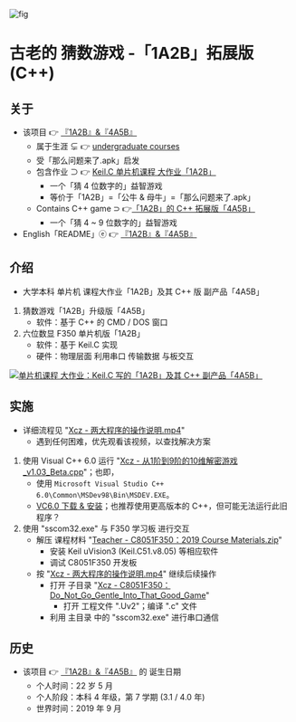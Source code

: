 <!-- ![fig](https://raw.githubusercontent.com/ChenZhu-Xie/1A2B_3C_4A5B/master/img/cover_2.png "C++ 版「4A5B」") -->
![fig](https://gitee.com/ChenZhu-Xie/1A2B_3C_4A5B/raw/master/img/cover_2.png "C++ 版「4A5B」")

# 古老的 猜数游戏 -「1A2B」拓展版 (C++)

## 关于
* 该项目 👉 [『1A2B』&『4A5B』](https://gitee.com/ChenZhu-Xie/1A2B_3C_4A5B)
    * 属于生涯 ⊊ 👉 [undergraduate courses](https://gitee.com/ChenZhu-Xie/undergraduate_courses)
    * 受「那么问题来了.apk」启发
    * 包含作业 ⊃ 👉 [Keil.C 单片机课程 大作业「1A2B」](https://gitee.com/ChenZhu-Xie/undergraduate_courses/tree/master/04__2.2__Courses_Engineering/4__7.1__Micro_Control_Unit_(MCU)__3.5_year)
        * 一个「猜 4 位数字的」益智游戏
        * 等价于「1A2B」=「公牛 & 母牛」=「那么问题来了.apk」
    * Contains C++ game ⊃ 👉[「1A2B」的 C++ 拓展版「4A5B」](https://gitee.com/ChenZhu-Xie/1A2B_3C_4A5B/tree/master/Xcz%20-%20从1阶到9阶的10维解密游戏_v1.03_Beta.cpp)
        * 一个「猜 4 ~ 9 位数字的」益智游戏
* English「README」ⓔ 👉 [『1A2B』&『4A5B』](https://github.com/ChenZhu-Xie/1A2B_3C_4A5B)

## 介绍
* 大学本科 单片机 课程大作业「1A2B」及其 C++ 版 副产品「4A5B」
1. 猜数游戏「1A2B」升级版「4A5B」
    * 软件：基于 C++ 的 CMD / DOS 窗口
2. 六位数显 F350 单片机版「1A2B」
    * 软件：基于 Keil.C 实现
    * 硬件：物理层面 利用串口 传输数据 与板交互

<!-- ![fig](https://raw.githubusercontent.com/ChenZhu-Xie/1A2B_3C_4A5B/master/img/cover_1.png "Keil.C 版「1A2B」") -->
<!-- ![fig](https://gitee.com/ChenZhu-Xie/1A2B_3C_4A5B/raw/master/img/cover_1.png "Keil.C 版「1A2B」") -->
[![单片机课程 大作业：Keil.C 写的「1A2B」及其 C++ 副产品「4A5B」](https://gitee.com/ChenZhu-Xie/1A2B_3C_4A5B/raw/master/img/bili.png)](https://www.bilibili.com/video/BV1GU421o7hv "单片机课程 大作业：Keil.C 写的「1A2B」及其 C++ 副产品「4A5B」")

## 实施
* 详细流程见 "[Xcz - 两大程序的操作说明.mp4](https://gitee.com/ChenZhu-Xie/1A2B_3C_4A5B/tree/master/Xcz%20-%20两大程序的操作说明.mp4)"
    * 遇到任何困难，优先观看该视频，以查找解决方案
1. 使用 Visual C++ 6.0 运行 "[Xcz - 从1阶到9阶的10维解密游戏_v1.03_Beta.cpp](https://gitee.com/ChenZhu-Xie/1A2B_3C_4A5B/tree/master/Xcz%20-%20从1阶到9阶的10维解密游戏_v1.03_Beta.cpp)"；也即，
    * 使用 `Microsoft Visual Studio C++ 6.0\Common\MSDev98\Bin\MSDEV.EXE`。
    * [VC6.0 下载 & 安装](https://mp.weixin.qq.com/s/6YNbpj6RlCNh9zZd5K1wQA)；也推荐使用更高版本的 C++，但可能无法运行此旧程序？
2. 使用 "sscom32.exe" 与 F350 学习板 进行交互
    * 解压 课程材料 "[Teacher - C8051F350：2019 Course Materials.zip](https://gitee.com/ChenZhu-Xie/1A2B_3C_4A5B/tree/master/Teacher%20-%20C8051F350：2019%20Course%20Materials.zip)"
        * 安装 Keil uVision3 (Keil.C51.v8.05) 等相应软件
        * 调试 C8051F350 开发板
    * 按 "[Xcz - 两大程序的操作说明.mp4](https://gitee.com/ChenZhu-Xie/1A2B_3C_4A5B/tree/master/Xcz%20-%20两大程序的操作说明.mp4)" 继续后续操作
        * 打开 子目录 "[Xcz - C8051F350：Do_Not_Go_Gentle_Into_That_Good_Game](https://gitee.com/ChenZhu-Xie/1A2B_3C_4A5B/tree/master/Xcz%20-%20C8051F350：Do_Not_Go_Gentle_Into_That_Good_Game)"
            * 打开 工程文件 ".Uv2"；编译 ".c" 文件
        * 利用 主目录 中的 "sscom32.exe" 进行串口通信

<!-- ![fig](https://gitee.com/ChenZhu-Xie/1A2B_3C_4A5B/raw/master/"Xcz-两大程序的操作说明.mp4" "Xcz - 两大程序的操作说明.mp4") -->

## 历史
* 该项目 👉 [『1A2B』&『4A5B』](https://gitee.com/ChenZhu-Xie/1A2B_3C_4A5B) 的 诞生日期
    * 个人时间：22 岁 5 月
    * 个人阶段：本科 4 年级，第 7 学期 (3.1 / 4.0 年)
    * 世界时间：2019 年 9 月

<!-- ## 软件架构
软件架构说明


## 安装教程

1.  xxxx
2.  xxxx
3.  xxxx

## 使用说明

1.  xxxx
2.  xxxx
3.  xxxx

## 参与贡献

1.  Fork 本仓库
2.  新建 Feat_xxx 分支
3.  提交代码
4.  新建 Pull Request


## 特技

1.  使用 Readme\_XXX.md 来支持不同的语言，例如 Readme\_en.md, Readme\_zh.md
2.  Gitee 官方博客 [blog.gitee.com](https://blog.gitee.com)
3.  你可以 [https://gitee.com/explore](https://gitee.com/explore) 这个地址来了解 Gitee 上的优秀开源项目
4.  [GVP](https://gitee.com/gvp) 全称是 Gitee 最有价值开源项目，是综合评定出的优秀开源项目
5.  Gitee 官方提供的使用手册 [https://gitee.com/help](https://gitee.com/help)
6.  Gitee 封面人物是一档用来展示 Gitee 会员风采的栏目 [https://gitee.com/gitee-stars/](https://gitee.com/gitee-stars/) -->
